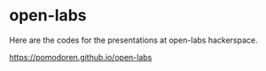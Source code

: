 # open-labs

Here are the codes for the presentations at open-labs hackerspace.

https://pomodoren.github.io/open-labs
